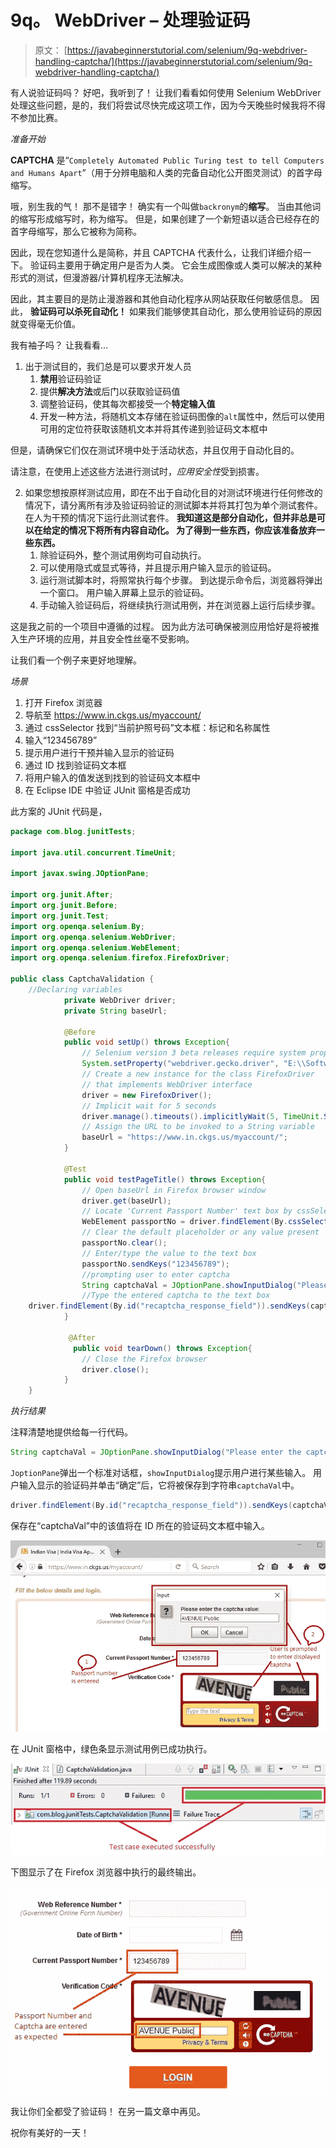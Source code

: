 # 9q。 WebDriver – 处理验证码

> 原文： [https://javabeginnerstutorial.com/selenium/9q-webdriver-handling-captcha/](https://javabeginnerstutorial.com/selenium/9q-webdriver-handling-captcha/)

有人说验证码吗？ 好吧，我听到了！ 让我们看看如何使用 Selenium WebDriver 处理这些问题，是的，我们将尝试尽快完成这项工作，因为今天晚些时候我将不得不参加比赛。

*准备开始*

**CAPTCHA** 是“`Completely Automated Public Turing test to tell Computers and Humans Apart`”（用于分辨电脑和人类的完备自动化公开图灵测试）的首字母缩写。

哦，别生我的气！ 那不是错字！ 确实有一个叫做`backronym`的**缩写**。 当由其他词的缩写形成缩写时，称为缩写。 但是，如果创建了一个新短语以适合已经存在的首字母缩写，那么它被称为简称。

因此，现在您知道什么是简称，并且 CAPTCHA 代表什么，让我们详细介绍一下。 验证码主要用于确定用户是否为人类。 它会生成图像或人类可以解决的某种形式的测试，但漫游器/计算机程序无法解决。

因此，其主要目的是防止漫游器和其他自动化程序从网站获取任何敏感信息。 因此， **验证码可以杀死自动化！** 如果我们能够使其自动化，那么使用验证码的原因就变得毫无价值。

我有袖子吗？ 让我看看…

1.  出于测试目的，我们总是可以要求开发人员
    1.  **禁用**验证码验证
    2.  提供**解决方法**或后门以获取验证码值
    3.  调整验证码，使其每次都接受一个**特定输入值**
    4.  开发一种方法，将随机文本存储在验证码图像的`alt`属性中，然后可以使用可用的定位符获取该随机文本并将其传递到验证码文本框中

但是，请确保它们仅在测试环境中处于活动状态，并且仅用于自动化目的。

请注意，在使用上述这些方法进行测试时，*应用安全性*受到损害。

2.  如果您想按原样测试应用，即在不出于自动化目的对测试环境进行任何修改的情况下，请分离所有涉及验证码验证的测试脚本并将其打包为单个测试套件。 在人为干预的情况下运行此测试套件。 **我知道这是部分自动化，但并非总是可以在给定的情况下将所有内容自动化。 为了得到一些东西，你应该准备放弃一些东西。**
    1.  除验证码外，整个测试用例均可自动执行。
    2.  可以使用隐式或显式等待，并且提示用户输入显示的验证码。
    3.  运行测试脚本时，将照常执行每个步骤。 到达提示命令后，浏览器将弹出一个窗口。 用户输入屏幕上显示的验证码。
    4.  手动输入验证码后，将继续执行测试用例，并在浏览器上运行后续步骤。

这是我之前的一个项目中遵循的过程。 因为此方法可确保被测应用恰好是将被推入生产环境的应用，并且安全性丝毫不受影响。

让我们看一个例子来更好地理解。

*场景*

1.  打开 Firefox 浏览器
2.  导航至 https://www.in.ckgs.us/myaccount/
3.  通过 cssSelector 找到“当前护照号码”文本框：标记和名称属性
4.  输入“123456789”
5.  提示用户进行干预并输入显示的验证码
6.  通过 ID 找到验证码文本框
7.  将用户输入的值发送到找到的验证码文本框中
8.  在 Eclipse IDE 中验证 JUnit 窗格是否成功

此方案的 JUnit 代码是，

```java
package com.blog.junitTests;

import java.util.concurrent.TimeUnit;

import javax.swing.JOptionPane;

import org.junit.After;
import org.junit.Before;
import org.junit.Test;
import org.openqa.selenium.By;
import org.openqa.selenium.WebDriver;
import org.openqa.selenium.WebElement;
import org.openqa.selenium.firefox.FirefoxDriver;

public class CaptchaValidation {
	//Declaring variables
			private WebDriver driver; 
			private String baseUrl;

			@Before
			public void setUp() throws Exception{
				// Selenium version 3 beta releases require system property set up
				System.setProperty("webdriver.gecko.driver", "E:\\Softwares\\Selenium\\geckodriver-v0.10.0-win64\\geckodriver.exe");
				// Create a new instance for the class FirefoxDriver
				// that implements WebDriver interface
				driver = new FirefoxDriver();
				// Implicit wait for 5 seconds
				driver.manage().timeouts().implicitlyWait(5, TimeUnit.SECONDS);
				// Assign the URL to be invoked to a String variable
				baseUrl = "https://www.in.ckgs.us/myaccount/";
			}

			@Test
			public void testPageTitle() throws Exception{
				// Open baseUrl in Firefox browser window
				driver.get(baseUrl);
				// Locate 'Current Passport Number' text box by cssSelector: tag and name attribute
				WebElement passportNo = driver.findElement(By.cssSelector("input[name='currentPassportNo']"));
				// Clear the default placeholder or any value present
				passportNo.clear();
				// Enter/type the value to the text box
				passportNo.sendKeys("123456789");
				//prompting user to enter captcha			
				String captchaVal = JOptionPane.showInputDialog("Please enter the captcha value:");
				//Type the entered captcha to the text box
	driver.findElement(By.id("recaptcha_response_field")).sendKeys(captchaVal);			
			}

			 @After
			  public void tearDown() throws Exception{
				// Close the Firefox browser
				driver.close();
			}
	} 
```

*执行结果*

注释清楚地提供给每一行代码。

```java
String captchaVal = JOptionPane.showInputDialog("Please enter the captcha value:");
```

`JoptionPane`弹出一个标准对话框，`showInputDialog`提示用户进行某些输入。 用户输入显示的验证码并单击“确定”后，它将被保存到字符串`captchaVal`中。

```java
driver.findElement(By.id("recaptcha_response_field")).sendKeys(captchaVal);
```

保存在“captchaVal”中的该值将在 ID 所在的验证码文本框中输入。

![captcha_popup](img/a02b77a5d38b7b8d7bca02b434d431c4.png)

在 JUnit 窗格中，绿色条显示测试用例已成功执行。

![captcha_output](img/865cb2e1e1ea8cb640637443e06caa77.png)

下图显示了在 Firefox 浏览器中执行的最终输出。

![captcha_output_firefox](img/c86ca4b23c21ea60785bf46a9b9c28a8.png)

我让你们全都受了验证码！ 在另一篇文章中再见。

祝你有美好的一天！


